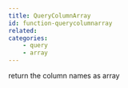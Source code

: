 ```yaml
---
title: QueryColumnArray
id: function-querycolumnarray
related:
categories:
    - query
    - array
---
```


return the column names as array
